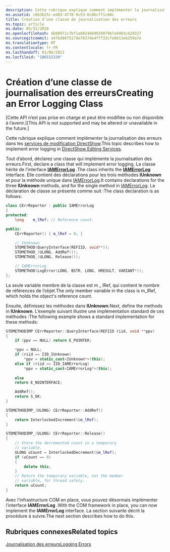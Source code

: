 ```yaml
---
description: Cette rubrique explique comment implémenter la journalisation des erreurs dans les services de modification DirectShow.
ms.assetid: c0b3b25c-ed03-4f78-9c53-0c0bcff1c60c
title: Création d’une classe de journalisation des erreurs
ms.topic: article
ms.date: 05/31/2018
ms.openlocfilehash: db08971c7bf1a0024669935079b7a9403c429327
ms.sourcegitcommit: a47bd86f517de76374e4fff33cfeb613eb259a7e
ms.translationtype: MT
ms.contentlocale: fr-FR
ms.lasthandoff: 01/06/2021
ms.locfileid: "106515330"
---
```

# <a name="creating-an-error-logging-class"></a><span data-ttu-id="50f25-103">Création d’une classe de journalisation des erreurs</span><span class="sxs-lookup"><span data-stu-id="50f25-103">Creating an Error Logging Class</span></span>

<span data-ttu-id="50f25-104">\[Cette API n’est pas prise en charge et peut être modifiée ou non disponible à l’avenir.\]</span><span class="sxs-lookup"><span data-stu-id="50f25-104">\[This API is not supported and may be altered or unavailable in the future.\]</span></span>

<span data-ttu-id="50f25-105">Cette rubrique explique comment implémenter la journalisation des erreurs dans les [services de modification DirectShow](directshow-editing-services.md).</span><span class="sxs-lookup"><span data-stu-id="50f25-105">This topic describes how to implement error logging in [DirectShow Editing Services](directshow-editing-services.md).</span></span>

<span data-ttu-id="50f25-106">Tout d’abord, déclarez une classe qui implémente la journalisation des erreurs.</span><span class="sxs-lookup"><span data-stu-id="50f25-106">First, declare a class that will implement error logging.</span></span> <span data-ttu-id="50f25-107">La classe hérite de l’interface [**IAMErrorLog**](iamerrorlog.md) .</span><span class="sxs-lookup"><span data-stu-id="50f25-107">The class inherits the [**IAMErrorLog**](iamerrorlog.md) interface.</span></span> <span data-ttu-id="50f25-108">Elle contient des déclarations pour les trois méthodes **IUnknown** et pour la méthode unique dans [IAMErrorLog](implementing-iamerrorlog.md).</span><span class="sxs-lookup"><span data-stu-id="50f25-108">It contains declarations for the three **IUnknown** methods, and for the single method in [IAMErrorLog](implementing-iamerrorlog.md).</span></span> <span data-ttu-id="50f25-109">La déclaration de classe se présente comme suit :</span><span class="sxs-lookup"><span data-stu-id="50f25-109">The class declaration is as follows:</span></span>


```C++
class CErrReporter : public IAMErrorLog
{
protected:
    long    m_lRef; // Reference count.

public:
    CErrReporter() { m_lRef = 0; }

    // IUnknown
    STDMETHOD(QueryInterface(REFIID, void**));
    STDMETHOD_(ULONG, AddRef());
    STDMETHOD_(ULONG, Release());

    // IAMErrorLog
    STDMETHOD(LogError(LONG, BSTR, LONG, HRESULT, VARIANT*));
};
```



<span data-ttu-id="50f25-110">La seule variable membre de la classe est m \_ lRef, qui contient le nombre de références de l’objet.</span><span class="sxs-lookup"><span data-stu-id="50f25-110">The only member variable in the class is m\_lRef, which holds the object's reference count.</span></span>

<span data-ttu-id="50f25-111">Ensuite, définissez les méthodes dans **IUnknown**.</span><span class="sxs-lookup"><span data-stu-id="50f25-111">Next, define the methods in **IUnknown**.</span></span> <span data-ttu-id="50f25-112">L’exemple suivant illustre une implémentation standard de ces méthodes :</span><span class="sxs-lookup"><span data-stu-id="50f25-112">The following example shows a standard implementation for these methods:</span></span>


```C++
STDMETHODIMP CErrReporter::QueryInterface(REFIID riid, void **ppv)
{
    if (ppv == NULL) return E_POINTER;

    *ppv = NULL;
    if (riid == IID_IUnknown)
        *ppv = static_cast<IUnknown*>(this);
    else if (riid == IID_IAMErrorLog)
        *ppv = static_cast<IAMErrorLog*>(this);
        
    else 
    return E_NOINTERFACE;

    AddRef();
    return S_OK;
}

STDMETHODIMP_(ULONG) CErrReporter::AddRef()
{
    return InterlockedIncrement(&m_lRef);
}

STDMETHODIMP_(ULONG) CErrReporter::Release()
{
    // Store the decremented count in a temporary
    // variable. 
    ULONG uCount = InterlockedDecrement(&m_lRef);
    if (uCount == 0)
    {
        delete this;
    }
    // Return the temporary variable, not the member
    // variable, for thread safety.
    return uCount;
}
```



<span data-ttu-id="50f25-113">Avec l’infrastructure COM en place, vous pouvez désormais implémenter l’interface **IAMErrorLog** .</span><span class="sxs-lookup"><span data-stu-id="50f25-113">With the COM framework in place, you can now implement the **IAMErrorLog** interface.</span></span> <span data-ttu-id="50f25-114">La section suivante décrit la procédure à suivre.</span><span class="sxs-lookup"><span data-stu-id="50f25-114">The next section describes how to do this.</span></span>

## <a name="related-topics"></a><span data-ttu-id="50f25-115">Rubriques connexes</span><span class="sxs-lookup"><span data-stu-id="50f25-115">Related topics</span></span>

<dl> <dt>

[<span data-ttu-id="50f25-116">Journalisation des erreurs</span><span class="sxs-lookup"><span data-stu-id="50f25-116">Logging Errors</span></span>](logging-errors.md)
</dt> </dl>

 

 



